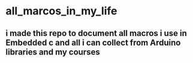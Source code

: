# all_marcos_in_my_life

## i made this repo to document all macros i use in Embedded c and all i can collect from Arduino libraries and my courses

